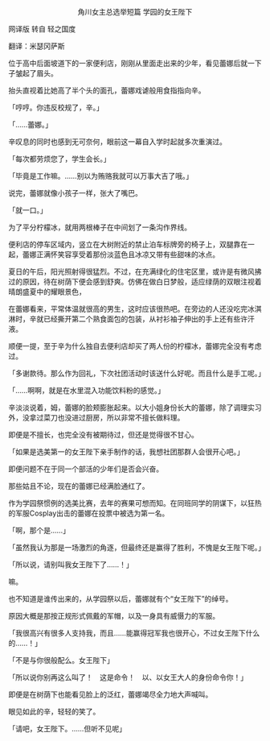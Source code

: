 <p align="center">角川女主总选举短篇 学园的女王陛下</p>

网译版 转自 轻之国度

翻译：米瑟冈萨斯

位于高中后面坡道下的一家便利店，刚刚从里面走出来的少年，看见蕾娜后就一下子皱起了眉头。

抬头直视着比她高了半个头的面孔，蕾娜戏谑般用食指指向辛。 

「哼哼。你违反校规了，辛。」 

「……蕾娜。」 

辛叹息的同时也感到无可奈何，眼前这一幕自入学时起就多次重演过。

「每次都劳烦您了，学生会长。」 

「毕竟是工作嘛。……别以为贿赂我就可以万事大吉了哦。」 

说完，蕾娜就像小孩子一样，张大了嘴巴。

「就一口。」

为了平分柠檬冰，就用两根棒子在中间划了一条沟作界线。

便利店的停车区域内，竖立在大树附近的禁止泊车标牌旁的椅子上，双腿靠在一起，蕾娜正满怀笑容享受着那份淡蓝色且冰凉又带有些甜味的冰点。

夏日的午后，阳光照射得很猛烈。不过，在充满绿化的住宅区里，或许是有微风拂过的原因，待在树荫下便会感到舒爽。仿佛在做白日梦般，适应绿荫的双眼注视着晴朗盛夏中的耀眼景色，

在蕾娜看来，平常体温就很高的男生，这时应该很热吧。在旁边的人还没吃完冰淇淋时，辛就已经撕开第二个熟食面包的包装，从衬衫袖子伸出的手上还有些许汗液。

顺便一提，至于辛为什么独自去便利店却买了两人份的柠檬冰，蕾娜完全没有考虑过。

「多谢款待。那么作为回礼，下次社团活动时该送什么好呢。而且什么是手工呢。」 

「……啊啊，就是在水里混入功能饮料粉的感觉。」 

辛淡淡说着，姆，蕾娜的脸颊膨胀起来。以大小姐身份长大的蕾娜，除了调理实习外，没拿过菜刀也没进过厨房，所以非常不擅长做料理。

即便是不擅长，也完全没有被期待过，但还是觉得很不甘心。

「如果是选美第一的女王陛下亲手制作的话，我想社团那群人会很开心吧。」 

即便问题不在于同一个部活的少年们是否会兴奋。

那些姑且不论，现在的蕾娜已经满脸通红了。

作为学园祭惯例的选美比赛，去年的赛果可想而知。在同班同学的阴谋下，以狂热的军服Cosplay出击的蕾娜在投票中被选为第一名。

「啊，那个是……」 

「虽然我认为那是一场激烈的角逐，但最终还是赢得了胜利，不愧是女王陛下呢。」 

「所以说，请别叫我女王陛下了……！」 

嘛。 

也不知道是谁传出来的，从学园祭以后，蕾娜就有个“女王陛下”的绰号。

原因大概是那按正规形式佩戴的军帽，以及一身具有威慑力的军服。

「我很高兴有很多人支持我，而且……能赢得冠军我也很开心，不过女王陛下什么的……！」 

「不是与你很般配么。女王陛下」 

「所以说你别再这么叫了！　这是命令！　以、以女王大人的身份命令你！」 

即便是在树荫下也能看见脸上的泛红，蕾娜竭尽全力地大声喊叫。

眼见如此的辛，轻轻的笑了。

「请吧，女王陛下。……但听不见呢」

